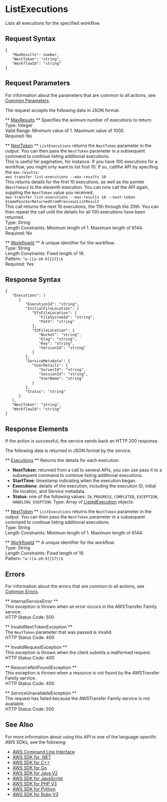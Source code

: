 # ListExecutions<a name="API_ListExecutions"></a>

Lists all executions for the specified workflow\.

## Request Syntax<a name="API_ListExecutions_RequestSyntax"></a>

```
{
   "MaxResults": number,
   "NextToken": "string",
   "WorkflowId": "string"
}
```

## Request Parameters<a name="API_ListExecutions_RequestParameters"></a>

For information about the parameters that are common to all actions, see [Common Parameters](CommonParameters.md)\.

The request accepts the following data in JSON format\.

 ** [MaxResults](#API_ListExecutions_RequestSyntax) **   <a name="TransferFamily-ListExecutions-request-MaxResults"></a>
Specifies the aximum number of executions to return\.  
Type: Integer  
Valid Range: Minimum value of 1\. Maximum value of 1000\.  
Required: No

 ** [NextToken](#API_ListExecutions_RequestSyntax) **   <a name="TransferFamily-ListExecutions-request-NextToken"></a>
 `ListExecutions` returns the `NextToken` parameter in the output\. You can then pass the `NextToken` parameter in a subsequent command to continue listing additional executions\.  
 This is useful for pagination, for instance\. If you have 100 executions for a workflow, you might only want to list first 10\. If so, callthe API by specifing the `max-results`:   
 `aws transfer list-executions --max-results 10`   
 This returns details for the first 10 executions, as well as the pointer \(`NextToken`\) to the eleventh execution\. You can now call the API again, suppling the `NextToken` value you received:   
 `aws transfer list-executions --max-results 10 --next-token $somePointerReturnedFromPreviousListResult`   
 This call returns the next 10 executions, the 11th through the 20th\. You can then repeat the call until the details for all 100 executions have been returned\.   
Type: String  
Length Constraints: Minimum length of 1\. Maximum length of 6144\.  
Required: No

 ** [WorkflowId](#API_ListExecutions_RequestSyntax) **   <a name="TransferFamily-ListExecutions-request-WorkflowId"></a>
A unique identifier for the workflow\.  
Type: String  
Length Constraints: Fixed length of 19\.  
Pattern: `^w-([a-z0-9]{17})$`   
Required: Yes

## Response Syntax<a name="API_ListExecutions_ResponseSyntax"></a>

```
{
   "Executions": [ 
      { 
         "ExecutionId": "string",
         "InitialFileLocation": { 
            "EfsFileLocation": { 
               "FileSystemId": "string",
               "Path": "string"
            },
            "S3FileLocation": { 
               "Bucket": "string",
               "Etag": "string",
               "Key": "string",
               "VersionId": "string"
            }
         },
         "ServiceMetadata": { 
            "UserDetails": { 
               "ServerId": "string",
               "SessionId": "string",
               "UserName": "string"
            }
         },
         "Status": "string"
      }
   ],
   "NextToken": "string",
   "WorkflowId": "string"
}
```

## Response Elements<a name="API_ListExecutions_ResponseElements"></a>

If the action is successful, the service sends back an HTTP 200 response\.

The following data is returned in JSON format by the service\.

 ** [Executions](#API_ListExecutions_ResponseSyntax) **   <a name="TransferFamily-ListExecutions-response-Executions"></a>
Returns the details for each execution\.  
+  **NextToken**: returned from a call to several APIs, you can use pass it to a subsequent command to continue listing additional executions\.
+  **StartTime**: timestamp indicating when the execution began\.
+  **Executions**: details of the execution, including the execution ID, initial file location, and Service metadata\.
+  **Status**: one of the following values: `IN_PROGRESS`, `COMPLETED`, `EXCEPTION`, `HANDLING_EXEPTION`\. 
Type: Array of [ListedExecution](API_ListedExecution.md) objects

 ** [NextToken](#API_ListExecutions_ResponseSyntax) **   <a name="TransferFamily-ListExecutions-response-NextToken"></a>
 `ListExecutions` returns the `NextToken` parameter in the output\. You can then pass the `NextToken` parameter in a subsequent command to continue listing additional executions\.  
Type: String  
Length Constraints: Minimum length of 1\. Maximum length of 6144\.

 ** [WorkflowId](#API_ListExecutions_ResponseSyntax) **   <a name="TransferFamily-ListExecutions-response-WorkflowId"></a>
A unique identifier for the workflow\.  
Type: String  
Length Constraints: Fixed length of 19\.  
Pattern: `^w-([a-z0-9]{17})$` 

## Errors<a name="API_ListExecutions_Errors"></a>

For information about the errors that are common to all actions, see [Common Errors](CommonErrors.md)\.

 ** InternalServiceError **   
This exception is thrown when an error occurs in the AWSTransfer Family service\.  
HTTP Status Code: 500

 ** InvalidNextTokenException **   
The `NextToken` parameter that was passed is invalid\.  
HTTP Status Code: 400

 ** InvalidRequestException **   
This exception is thrown when the client submits a malformed request\.  
HTTP Status Code: 400

 ** ResourceNotFoundException **   
This exception is thrown when a resource is not found by the AWSTransfer Family service\.  
HTTP Status Code: 400

 ** ServiceUnavailableException **   
The request has failed because the AWSTransfer Family service is not available\.  
HTTP Status Code: 500

## See Also<a name="API_ListExecutions_SeeAlso"></a>

For more information about using this API in one of the language\-specific AWS SDKs, see the following:
+  [AWS Command Line Interface](https://docs.aws.amazon.com/goto/aws-cli/transfer-2018-11-05/ListExecutions) 
+  [AWS SDK for \.NET](https://docs.aws.amazon.com/goto/DotNetSDKV3/transfer-2018-11-05/ListExecutions) 
+  [AWS SDK for C\+\+](https://docs.aws.amazon.com/goto/SdkForCpp/transfer-2018-11-05/ListExecutions) 
+  [AWS SDK for Go](https://docs.aws.amazon.com/goto/SdkForGoV1/transfer-2018-11-05/ListExecutions) 
+  [AWS SDK for Java V2](https://docs.aws.amazon.com/goto/SdkForJavaV2/transfer-2018-11-05/ListExecutions) 
+  [AWS SDK for JavaScript](https://docs.aws.amazon.com/goto/AWSJavaScriptSDK/transfer-2018-11-05/ListExecutions) 
+  [AWS SDK for PHP V3](https://docs.aws.amazon.com/goto/SdkForPHPV3/transfer-2018-11-05/ListExecutions) 
+  [AWS SDK for Python](https://docs.aws.amazon.com/goto/boto3/transfer-2018-11-05/ListExecutions) 
+  [AWS SDK for Ruby V3](https://docs.aws.amazon.com/goto/SdkForRubyV3/transfer-2018-11-05/ListExecutions) 